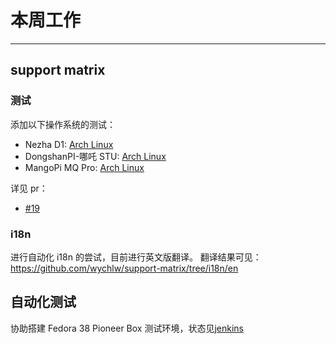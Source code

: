 # 本周工作

---

## support matrix

### 测试

添加以下操作系统的测试：
- Nezha D1: [Arch Linux](https://github.com/ruyisdk/support-matrix/tree/main/D1_LicheeRV/ArchLinux)
- DongshanPI-哪吒 STU: [Arch Linux](https://github.com/ruyisdk/support-matrix/tree/main/DongshanPI-STU/ArchLinux)
- MangoPi MQ Pro: [Arch Linux](https://github.com/ruyisdk/support-matrix/tree/main/mangopi_mq_pro/ArchLinux)

详见 pr：
- [#19](https://github.com/KevinMX/support-matrix/pull/19)

### i18n

进行自动化 i18n 的尝试，目前进行英文版翻译。
翻译结果可见：https://github.com/wychlw/support-matrix/tree/i18n/en

## 自动化测试

协助搭建 Fedora 38 Pioneer Box 测试环境，状态见[jenkins](https://jenkins.inuyasha.love/computer/Fedora%2D38%2Dpioneer%2Dbox0/)


